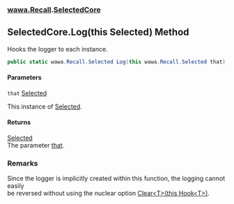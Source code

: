 ### [wawa.Recall](wawa.Recall.md 'wawa.Recall').[SelectedCore](SelectedCore.md 'wawa.Recall.SelectedCore')

## SelectedCore.Log(this Selected) Method

Hooks the logger to each instance.

```csharp
public static wawa.Recall.Selected Log(this wawa.Recall.Selected that);
```
#### Parameters

<a name='wawa.Recall.SelectedCore.Log(thiswawa.Recall.Selected).that'></a>

`that` [Selected](Selected.md 'wawa.Recall.Selected')

This instance of [Selected](Selected.md 'wawa.Recall.Selected').

#### Returns
[Selected](Selected.md 'wawa.Recall.Selected')  
The parameter [that](SelectedCore.Log(Selected).md#wawa.Recall.SelectedCore.Log(thiswawa.Recall.Selected).that 'wawa.Recall.SelectedCore.Log(this wawa.Recall.Selected).that').

### Remarks
  
Since the logger is implicitly created within this function, the logging cannot easily  
be reversed without using the nuclear option [Clear&lt;T&gt;(this Hook&lt;T&gt;)](Generator.Clear{T}(Hook{T}).md 'wawa.Recall.Generator.Clear<T>(this wawa.Recall.Hook<T>)').
